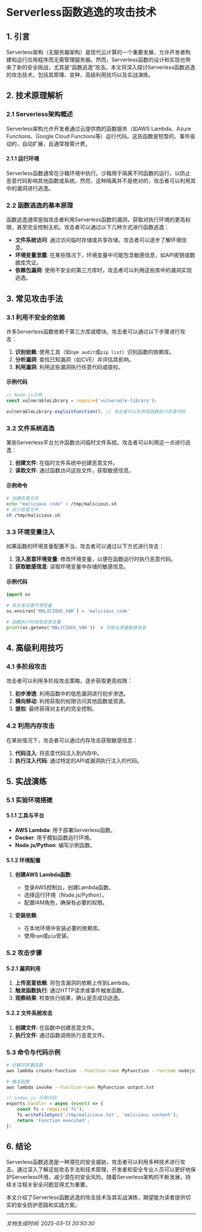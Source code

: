 # Serverless函数逃逸的攻击技术

## 1. 引言

Serverless架构（无服务器架构）是现代云计算的一个重要发展，允许开发者构建和运行应用程序而无需管理服务器。然而，Serverless函数的设计和实现也带来了新的安全挑战，尤其是“函数逃逸”攻击。本文将深入探讨Serverless函数逃逸的攻击技术，包括其原理、变种、高级利用技巧以及实战演练。

## 2. 技术原理解析

### 2.1 Serverless架构概述

Serverless架构允许开发者通过云提供商的函数服务（如AWS Lambda、Azure Functions、Google Cloud Functions等）运行代码。这些函数是短暂的、事件驱动的，自动扩展，且通常按需计费。

#### 2.1.1 运行环境

Serverless函数通常在沙箱环境中执行。沙箱用于隔离不同函数的运行，以防止恶意代码影响其他函数或系统。然而，这种隔离并不是绝对的，攻击者可以利用其中的漏洞进行逃逸。

### 2.2 函数逃逸的基本原理

函数逃逸通常是指攻击者利用Serverless函数的漏洞，获取对执行环境的更高权限，甚至完全控制主机。攻击者可以通过以下几种方式进行函数逃逸：

- **文件系统访问**: 通过访问临时存储或共享存储，攻击者可以逐步了解环境信息。
- **环境变量泄露**: 在某些情况下，环境变量中可能包含敏感信息，如API密钥或数据库凭证。
- **依赖包漏洞**: 使用不安全的第三方库时，攻击者可以利用这些库中的漏洞实现逃逸。

## 3. 常见攻击手法

### 3.1 利用不安全的依赖

许多Serverless函数依赖于第三方库或模块。攻击者可以通过以下步骤进行攻击：

1. **识别依赖**: 使用工具（如`npm audit`或`pip list`）识别函数的依赖库。
2. **分析漏洞**: 查找已知漏洞（如CVE）并评估其影响。
3. **利用漏洞**: 利用这些漏洞执行任意代码或提权。

#### 示例代码

```javascript
// Node.js示例
const vulnerableLibrary = require('vulnerable-library');

vulnerableLibrary.exploitFunction(); // 攻击者可以利用该函数执行恶意代码
```

### 3.2 文件系统逃逸

某些Serverless平台允许函数访问临时文件系统。攻击者可以利用这一点进行逃逸：

1. **创建文件**: 在临时文件系统中创建恶意文件。
2. **读取文件**: 通过函数访问这些文件，获取敏感信息。

#### 示例命令

```bash
# 创建恶意文件
echo "malicious code" > /tmp/malicious.sh
# 执行恶意文件
sh /tmp/malicious.sh
```

### 3.3 环境变量注入

如果函数的环境变量配置不当，攻击者可以通过以下方式进行攻击：

1. **注入恶意环境变量**: 修改环境变量，以便在函数运行时执行恶意代码。
2. **获取敏感信息**: 读取环境变量中存储的敏感信息。

#### 示例代码

```python
import os

# 攻击者设置环境变量
os.environ['MALICIOUS_VAR'] = 'malicious_code'

# 函数执行时读取恶意变量
print(os.getenv('MALICIOUS_VAR'))  # 可能会泄露敏感信息
```

## 4. 高级利用技巧

### 4.1 多阶段攻击

攻击者可以利用多阶段攻击策略，逐步获取更高权限：

1. **初步渗透**: 利用函数中的低危漏洞进行初步渗透。
2. **横向移动**: 利用获取的权限访问其他函数或资源。
3. **提权**: 最终获得对主机的完全控制。

### 4.2 利用内存攻击

在某些情况下，攻击者可以通过内存攻击获取敏感信息：

1. **代码注入**: 将恶意代码注入到内存中。
2. **执行注入代码**: 通过特定的API或漏洞执行注入的代码。

## 5. 实战演练

### 5.1 实验环境搭建

#### 5.1.1 工具与平台

- **AWS Lambda**: 用于部署Serverless函数。
- **Docker**: 用于模拟函数运行环境。
- **Node.js/Python**: 编写示例函数。

#### 5.1.2 环境配置

1. **创建AWS Lambda函数**:
   - 登录AWS控制台，创建Lambda函数。
   - 选择运行环境（Node.js/Python）。
   - 配置IAM角色，确保有必要的权限。

2. **安装依赖**:
   - 在本地环境中安装必要的依赖库。
   - 使用`npm`或`pip`安装。

### 5.2 攻击步骤

#### 5.2.1 漏洞利用

1. **上传恶意依赖**: 将包含漏洞的依赖上传到Lambda。
2. **触发函数执行**: 通过HTTP请求或事件触发函数。
3. **观察结果**: 检查执行结果，确认是否成功逃逸。

#### 5.2.2 文件系统攻击

1. **创建文件**: 在函数中创建恶意文件。
2. **执行文件**: 通过函数调用执行恶意文件。

### 5.3 命令与代码示例

```bash
# 创建并部署函数
aws lambda create-function --function-name MyFunction --runtime nodejs14.x --handler index.handler --role arn:aws:iam::account-id:role/service-role/MyRole --zip-file fileb://function.zip

# 触发函数
aws lambda invoke --function-name MyFunction output.txt
```

```javascript
// index.js 示例代码
exports.handler = async (event) => {
    const fs = require('fs');
    fs.writeFileSync('/tmp/malicious.txt', 'malicious content');
    return 'Function executed';
};
```

## 6. 结论

Serverless函数逃逸是一种潜在的安全威胁，攻击者可以利用多种技术进行攻击。通过深入了解这些攻击手法和技术原理，开发者和安全专业人员可以更好地保护Serverless环境，减少潜在的安全风险。随着Serverless架构的不断发展，持续关注相关安全问题显得尤为重要。

本文介绍了Serverless函数逃逸的攻击技术及其实战演练，期望能为读者提供切实的安全防护思路和实践方案。

---

*文档生成时间: 2025-03-13 20:50:30*
